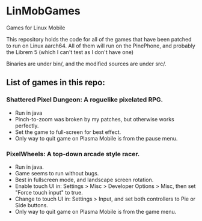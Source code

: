 # LinMobGames
Games for Linux Mobile

This repository holds the code for all of the games that have been patched to run on Linux aarch64.
All of them will run on the PinePhone, and probably the Librem 5 (which I can't test as I don't have one)

Binaries are under bin/, and the modified sources are under src/.

## List of games in this repo:
### Shattered Pixel Dungeon: A roguelike pixelated RPG.
- Run in java
- Pinch-to-zoom was broken by my patches, but otherwise works perfectly. 
- Set the game to full-screen for best effect. 
- Only way to quit game on Plasma Mobile is from the pause menu.

### PixelWheels: A top-down arcade style racer.
- Run in java.
- Game seems to run without bugs.
- Best in fullscreen mode, and landscape screen rotation.
- Enable touch UI in: Settings > Misc > Developer Options > Misc, then set "Force touch input" to true.
- Change to touch UI in: Settings > Input, and set both controllers to Pie or Side buttons.
- Only way to quit game on Plasma Mobile is from the game menu.
